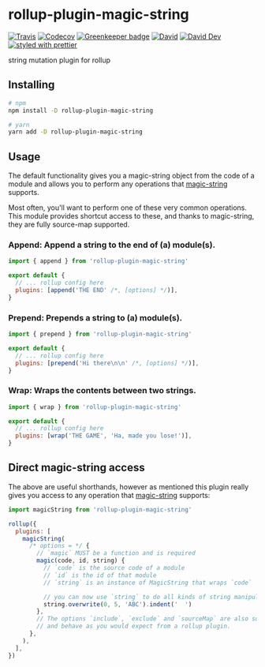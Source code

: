 # rollup-plugin-magic-string

[![Travis](https://img.shields.io/travis/call-a3/rollup-plugin-magic-string.svg)](https://travis-ci.org/call-a3/rollup-plugin-magic-string)
[![Codecov](https://img.shields.io/codecov/c/github/call-a3/rollup-plugin-magic-string.svg)](https://codecov.io/gh/call-a3/rollup-plugin-magic-string)
[![Greenkeeper badge](https://badges.greenkeeper.io/call-a3/rollup-plugin-magic-string.svg)](https://greenkeeper.io/)
[![David](https://img.shields.io/david/call-a3/rollup-plugin-magic-string.svg)](https://david-dm.org/call-a3/rollup-plugin-magic-string)
[![David Dev](https://img.shields.io/david/dev/call-a3/rollup-plugin-magic-string.svg)](https://david-dm.org/call-a3/rollup-plugin-magic-string?type=dev)
[![styled with prettier](https://img.shields.io/badge/styled_with-prettier-ff69b4.svg)](https://github.com/prettier/prettier)

string mutation plugin for rollup

## Installing

```bash
# npm
npm install -D rollup-plugin-magic-string

# yarn
yarn add -D rollup-plugin-magic-string
```

## Usage

The default functionality gives you a magic-string object from the code of a module and allows you to perform any operations that [magic-string](https://github.com/Rich-Harris/magic-string) supports.

Most often, you'll want to perform one of these very common operations. This module provides shortcut access to these, and thanks to magic-string, they are fully source-map supported.

### **Append**: Append a string to the end of (a) module(s).

```js
import { append } from 'rollup-plugin-magic-string'

export default {
  // ... rollup config here
  plugins: [append('THE END' /*, [options] */)],
}
```

### **Prepend**: Prepends a string to (a) module(s).

```js
import { prepend } from 'rollup-plugin-magic-string'

export default {
  // ... rollup config here
  plugins: [prepend('Hi there\n\n' /*, [options] */)],
}
```

### **Wrap**: Wraps the contents between two strings.

```js
import { wrap } from 'rollup-plugin-magic-string'

export default {
  // ... rollup config here
  plugins: [wrap('THE GAME', 'Ha, made you lose!')],
}
```

## Direct magic-string access

The above are useful shorthands, however as mentioned this plugin really gives you access to any operation that [magic-string](https://github.com/Rich-Harris/magic-string) supports:

```js
import magicString from 'rollup-plugin-magic-string'

rollup({
  plugins: [
    magicString(
      /* options = */ {
        // `magic` MUST be a function and is required
        magic(code, id, string) {
          // `code` is the source code of a module
          // `id` is the id of that module
          // `string` is an instance of MagicString that wraps `code`

          // you can now use `string` to do all kinds of string manipulations
          string.overwrite(0, 5, 'ABC').indent('  ')
        },
        // The options `include`, `exclude` and `sourceMap` are also supported
        // and behave as you would expect from a rollup plugin.
      },
    ),
  ],
})
```
